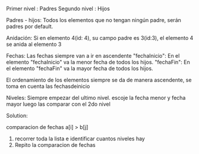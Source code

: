 Primer nivel : Padres
Segundo nivel : Hijos

Padres - hijos:
Todos los elementos que no tengan ningún padre, serán padres por default.

Anidación:
Si en elemento 4(id: 4), su campo padre es 3(id:3), el elemento 4 se anida al elemento 3  

Fechas:
Las fechas siempre van a ir en ascendente
"fechaInicio": En el elemento "fechaInicio" va la menor fecha de todos los hijos.
"fechaFin": En el elemento "fechaFin" va la mayor fecha de todos los hijos.

El ordenamiento de los elementos siempre se da de manera ascendente, se toma en cuenta las fechasdeinicio

Niveles:
Siempre empezar del ultimo nivel.
escoje la fecha menor y fecha mayor luego las comparar con el 2do nivel

Solution:

comparacion de fechas a[i] > b[j]

1. recorrer toda la lista e identificar cuantos niveles hay
2. Repito la comparacion de fechas
